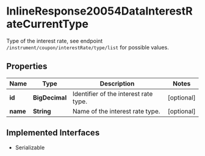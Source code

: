 

# InlineResponse20054DataInterestRateCurrentType

Type of the interest rate, see endpoint `/instrument/coupon/interestRate/type/list` for possible values.

## Properties

Name | Type | Description | Notes
------------ | ------------- | ------------- | -------------
**id** | **BigDecimal** | Identifier of the interest rate type. |  [optional]
**name** | **String** | Name of the interest rate type. |  [optional]


## Implemented Interfaces

* Serializable


